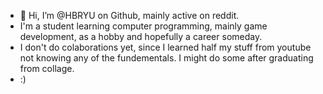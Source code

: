 - 👋 Hi, I’m @HBRYU on Github, mainly active on reddit.
- I'm a student learning computer programming, mainly game development, as a hobby and hopefully a career someday.
- I don't do colaborations yet, since I learned half my stuff from youtube not knowing any of the fundementals. I might do some after graduating from collage.
- :)

<!---
HBRYU/HBRYU is a ✨ special ✨ repository because its `README.md` (this file) appears on your GitHub profile.
You can click the Preview link to take a look at your changes.
--->
